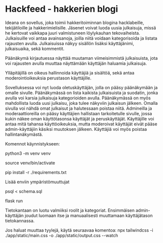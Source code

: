 # Hackfeed - hakkerien blogi
Ideana on sovellus, joka toimii hakkeritoiminnan blogina hacklabeille, tekijätiloille ja hakkerimielisille. Jäsenet voivat luoda uusia julkaisuja, missä
he kertovat vaikkapa juuri valmistuneen löylykauhan tekovaiheista. Julkaisuille voi antaa avainsanoja, joilla niitä voidaan kategorisoida ja listata rajausten avulla.
Julkaisuissa näkyy sisällön lisäksi käyttäjänimi, julkaisuaika, sekä kommentit.

Päänäkymä kirjautuessa näyttää muutaman viimeisimmistä julkaisuista, jota voi rajausten avulla muuttaa näyttämään käyttäjän haluamia julkaisuja.

Ylläpitäjillä on oikeus hallinnoida käyttäjiä ja sisältöä, sekä antaa moderointioikeuksia perustason käyttäjille.

Sovelluksessa voi nyt luoda oletuskäyttäjän, jolla on pääsy päänäkymään ja omalle sivulle. Päänäkymässä on lista kaikista julkaisuista ja suodatin, jonka avulla voi karsia julkaisuja kategorioiden avulla. Päänäkymässä on myös mahdollista luoda uusi julkaisu, joka tulee näkyviin julkaisun jälkeen. Omalla sivulla voi nähdä omat julkaisut ja halutessaan poistaa niitä. Admineilla ja moderaattioreilla on pääsy käyttäjien hallistaan tarkoitetulle sivulle, jossa kukin näkee oman käyttötasonsa käyttäjät ja peruskäyttäjät. Käyttäjille voi antaa mitä tahansa käyttöoikeuksia, mutta moderoivat käyttäjät eivät pääse admin-käyttäjiin käsiksi muutoksen jälkeen. Käyttäjiä voi myös poistaa hallintanäkymästä.

Komennot käynnistykseen:

python3 -m venv venv

source venv/bin/activate

pip install -r ./requirements.txt

Lisää enviin ympäristömuuttujat

psql < schema.sql

flask run

Tietokantaan on luotu valmiiksi roolit ja kategoriat. Ensimmäisen admin-käyttäjän joudut luomaan itse ja manuaalisesti muuttamaan käyttäjätason tietokannassa.

Jos haluat muuttaa tyylejä, käytä seuraavaa komentoa:
npx tailwindcss -i ./app/static/main.css -o ./app/static/output.css --watch



